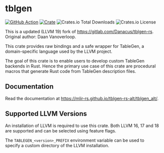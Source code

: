 # tblgen

[![GitHub Action](https://img.shields.io/github/actions/workflow/status/edg-l/tblgen-rs-alt/test.yaml?branch=master&style=flat-square)](https://github.com/edg-l/tblgen-rs-alt/actions?query=workflow%3Atest)
[![Crate](https://img.shields.io/crates/v/tblgen-alt.svg?style=flat-square)](https://crates.io/crates/tblgen-alt)
![Crates.io Total Downloads](https://img.shields.io/crates/d/tblgen-alt)
![Crates.io License](https://img.shields.io/crates/l/tblgen-alt)

This is a updated (LLVM 19) fork of https://gitlab.com/Danacus/tblgen-rs.
Original author: Daan Vanoverloop.

This crate provides raw bindings and a safe wrapper for TableGen, a domain-specific language used by the LLVM project.

The goal of this crate is to enable users to develop custom TableGen backends in Rust. Hence the primary use case of this crate are procedural macros that generate Rust code from TableGen description files.

## Documentation

Read the documentation at https://mlir-rs.github.io/tblgen-rs-alt/tblgen_alt/.

## Supported LLVM Versions

An installation of LLVM is required to use this crate. Both LLVM 16, 17 and 18 are supported and can be selected using feature flags.

The `TABLEGEN_<version>_PREFIX` environment variable can be used to specify a custom directory of the LLVM installation.
